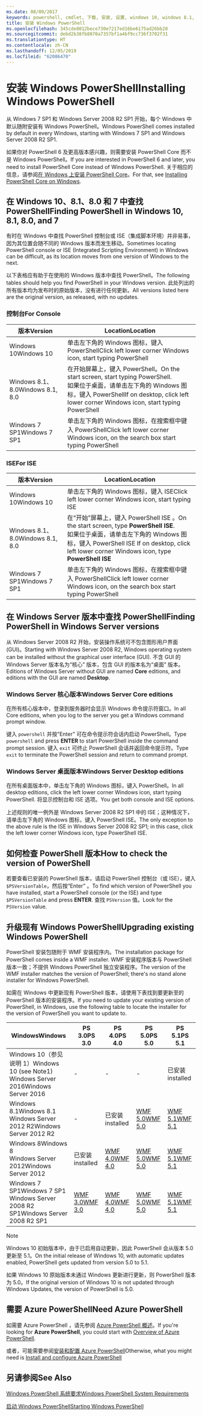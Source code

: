 ```yaml
---
ms.date: 08/09/2017
keywords: powershell, cmdlet, 下载, 安装, 设置, windows 10, windows 8.1, windows 8.0, windows 7
title: 安装 Windows PowerShell
ms.openlocfilehash: 345cde8012bece730e7217ed16be6175ad26bb28
ms.sourcegitcommit: debd2b38fb8070a7357bf1a4bf9cc736f3702f31
ms.translationtype: HT
ms.contentlocale: zh-CN
ms.lasthandoff: 12/05/2019
ms.locfileid: "62086470"
---
```

# <a name="installing-windows-powershell"></a><span data-ttu-id="7c0dc-103">安装 Windows PowerShell</span><span class="sxs-lookup"><span data-stu-id="7c0dc-103">Installing Windows PowerShell</span></span>

<span data-ttu-id="7c0dc-104">从 Windows 7 SP1 和 Windows Server 2008 R2 SP1 开始，每个 Windows 中默认随附安装有 Windows PowerShell。</span><span class="sxs-lookup"><span data-stu-id="7c0dc-104">Windows PowerShell comes installed by default in every Windows, starting with Windows 7 SP1 and Windows Server 2008 R2 SP1.</span></span>

<span data-ttu-id="7c0dc-105">如果你对 PowerShell 6 及更高版本感兴趣，则需要安装 PowerShell Core 而不是 Windows PowerShell。</span><span class="sxs-lookup"><span data-stu-id="7c0dc-105">If you are interested in PowerShell 6 and later, you need to install PowerShell Core instead of Windows PowerShell.</span></span> <span data-ttu-id="7c0dc-106">关于相应的信息，请参阅[在 Windows 上安装 PowerShell Core](Installing-PowerShell-Core-on-Windows.md)。</span><span class="sxs-lookup"><span data-stu-id="7c0dc-106">For that, see [Installing PowerShell Core on Windows](Installing-PowerShell-Core-on-Windows.md).</span></span>

## <a name="finding-powershell-in-windows-10-81-80-and-7"></a><span data-ttu-id="7c0dc-107">在 Windows 10、8.1、8.0 和 7 中查找 PowerShell</span><span class="sxs-lookup"><span data-stu-id="7c0dc-107">Finding PowerShell in Windows 10, 8.1, 8.0, and 7</span></span>

<span data-ttu-id="7c0dc-108">有时在 Windows 中查找 PowerShell 控制台或 ISE（集成脚本环境）并非易事，因为其位置会随不同的 Windows 版本而发生移动。</span><span class="sxs-lookup"><span data-stu-id="7c0dc-108">Sometimes locating PowerShell console or ISE (Integrated Scripting Environment) in Windows can be difficult, as its location moves from one version of Windows to the next.</span></span>

<span data-ttu-id="7c0dc-109">以下表格应有助于在使用的 Windows 版本中查找 PowerShell。</span><span class="sxs-lookup"><span data-stu-id="7c0dc-109">The following tables should help you find PowerShell in your Windows version.</span></span>
<span data-ttu-id="7c0dc-110">此处列出的所有版本均为发布时的原始版本，没有进行任何更新。</span><span class="sxs-lookup"><span data-stu-id="7c0dc-110">All versions listed here are the original version, as released, with no updates.</span></span>

### <a name="for-console"></a><span data-ttu-id="7c0dc-111">控制台</span><span class="sxs-lookup"><span data-stu-id="7c0dc-111">For Console</span></span>

<span data-ttu-id="7c0dc-112">版本</span><span class="sxs-lookup"><span data-stu-id="7c0dc-112">Version</span></span> | <span data-ttu-id="7c0dc-113">Location</span><span class="sxs-lookup"><span data-stu-id="7c0dc-113">Location</span></span>
-- | --
<span data-ttu-id="7c0dc-114">Windows 10</span><span class="sxs-lookup"><span data-stu-id="7c0dc-114">Windows 10</span></span> | <span data-ttu-id="7c0dc-115">单击左下角的 Windows 图标，键入 PowerShell</span><span class="sxs-lookup"><span data-stu-id="7c0dc-115">Click left lower corner Windows icon, start typing PowerShell</span></span>
<span data-ttu-id="7c0dc-116">Windows 8.1、8.0</span><span class="sxs-lookup"><span data-stu-id="7c0dc-116">Windows 8.1, 8.0</span></span> | <span data-ttu-id="7c0dc-117">在开始屏幕上，键入 PowerShell。</span><span class="sxs-lookup"><span data-stu-id="7c0dc-117">On the start screen, start typing PowerShell.</span></span><br/><span data-ttu-id="7c0dc-118">如果位于桌面，请单击左下角的 Windows 图标，键入 PowerShell</span><span class="sxs-lookup"><span data-stu-id="7c0dc-118">If on desktop, click left lower corner Windows icon, start typing PowerShell</span></span>
<span data-ttu-id="7c0dc-119">Windows 7 SP1</span><span class="sxs-lookup"><span data-stu-id="7c0dc-119">Windows 7 SP1</span></span> | <span data-ttu-id="7c0dc-120">单击左下角的 Windows 图标，在搜索框中键入 PowerShell</span><span class="sxs-lookup"><span data-stu-id="7c0dc-120">Click left lower corner Windows icon, on the search box start typing PowerShell</span></span>

### <a name="for-ise"></a><span data-ttu-id="7c0dc-121">ISE</span><span class="sxs-lookup"><span data-stu-id="7c0dc-121">For ISE</span></span>

<span data-ttu-id="7c0dc-122">版本</span><span class="sxs-lookup"><span data-stu-id="7c0dc-122">Version</span></span> | <span data-ttu-id="7c0dc-123">Location</span><span class="sxs-lookup"><span data-stu-id="7c0dc-123">Location</span></span>
-- | --
<span data-ttu-id="7c0dc-124">Windows 10</span><span class="sxs-lookup"><span data-stu-id="7c0dc-124">Windows 10</span></span> | <span data-ttu-id="7c0dc-125">单击左下角的 Windows 图标，键入 ISE</span><span class="sxs-lookup"><span data-stu-id="7c0dc-125">Click left lower corner Windows icon, start typing ISE</span></span>
<span data-ttu-id="7c0dc-126">Windows 8.1、8.0</span><span class="sxs-lookup"><span data-stu-id="7c0dc-126">Windows 8.1, 8.0</span></span> | <span data-ttu-id="7c0dc-127">在“开始”屏幕上，键入 PowerShell ISE  。</span><span class="sxs-lookup"><span data-stu-id="7c0dc-127">On the start screen, type **PowerShell ISE**.</span></span><br/><span data-ttu-id="7c0dc-128">如果位于桌面，请单击左下角的 Windows 图标，键入 PowerShell ISE </span><span class="sxs-lookup"><span data-stu-id="7c0dc-128">If on desktop, click left lower corner Windows icon, type **PowerShell ISE**</span></span>
<span data-ttu-id="7c0dc-129">Windows 7 SP1</span><span class="sxs-lookup"><span data-stu-id="7c0dc-129">Windows 7 SP1</span></span> | <span data-ttu-id="7c0dc-130">单击左下角的 Windows 图标，在搜索框中键入 PowerShell</span><span class="sxs-lookup"><span data-stu-id="7c0dc-130">Click left lower corner Windows icon, on the search box start typing PowerShell</span></span>

## <a name="finding-powershell-in-windows-server-versions"></a><span data-ttu-id="7c0dc-131">在 Windows Server 版本中查找 PowerShell</span><span class="sxs-lookup"><span data-stu-id="7c0dc-131">Finding PowerShell in Windows Server versions</span></span>

<span data-ttu-id="7c0dc-132">从 Windows Server 2008 R2 开始，安装操作系统可不包含图形用户界面 (GUI)。</span><span class="sxs-lookup"><span data-stu-id="7c0dc-132">Starting with Windows Server 2008 R2, Windows operating system can be installed without the graphical user interface (GUI).</span></span>
<span data-ttu-id="7c0dc-133">不含 GUI 的 Windows Server 版本名为“核心”  版本，包含 GUI 的版本名为“桌面”  版本。</span><span class="sxs-lookup"><span data-stu-id="7c0dc-133">Editions of Windows Server without GUI are named **Core** editions, and editions with the GUI are named **Desktop**.</span></span>

### <a name="windows-server-core-editions"></a><span data-ttu-id="7c0dc-134">Windows Server 核心版本</span><span class="sxs-lookup"><span data-stu-id="7c0dc-134">Windows Server Core editions</span></span>

<span data-ttu-id="7c0dc-135">在所有核心版本中，登录到服务器时会显示 Windows 命令提示符窗口。</span><span class="sxs-lookup"><span data-stu-id="7c0dc-135">In all Core editions, when you log to the server you get a Windows command prompt window.</span></span>

<span data-ttu-id="7c0dc-136">键入 `powershell` 并按“Enter”  可在命令提示符会话内启动 PowerShell。</span><span class="sxs-lookup"><span data-stu-id="7c0dc-136">Type `powershell` and press **ENTER** to start PowerShell inside the command prompt session.</span></span>
<span data-ttu-id="7c0dc-137">键入 `exit` 可终止 PowerShell 会话并返回命令提示符。</span><span class="sxs-lookup"><span data-stu-id="7c0dc-137">Type `exit` to terminate the PowerShell session and return to command prompt.</span></span>

### <a name="windows-server-desktop-editions"></a><span data-ttu-id="7c0dc-138">Windows Server 桌面版本</span><span class="sxs-lookup"><span data-stu-id="7c0dc-138">Windows Server Desktop editions</span></span>

<span data-ttu-id="7c0dc-139">在所有桌面版本中，单击左下角的 Windows 图标，键入 PowerShell。</span><span class="sxs-lookup"><span data-stu-id="7c0dc-139">In all desktop editions, click the left lower corner Windows icon, start typing PowerShell.</span></span>
<span data-ttu-id="7c0dc-140">将显示控制台和 ISE 选项。</span><span class="sxs-lookup"><span data-stu-id="7c0dc-140">You get both console and ISE options.</span></span>

<span data-ttu-id="7c0dc-141">上述规则的唯一例外是 Windows Server 2008 R2 SP1 中的 ISE；这种情况下，请单击左下角的 Windows 图标，键入 PowerShell ISE。</span><span class="sxs-lookup"><span data-stu-id="7c0dc-141">The only exception to the above rule is the ISE in Windows Server 2008 R2 SP1; in this case, click the left lower corner Windows icon, type PowerShell ISE.</span></span>

## <a name="how-to-check-the-version-of-powershell"></a><span data-ttu-id="7c0dc-142">如何检查 PowerShell 版本</span><span class="sxs-lookup"><span data-stu-id="7c0dc-142">How to check the version of PowerShell</span></span>

<span data-ttu-id="7c0dc-143">若要查看已安装的 PowerShell 版本，请启动 PowerShell 控制台（或 ISE），键入 `$PSVersionTable`，然后按“Enter”  。</span><span class="sxs-lookup"><span data-stu-id="7c0dc-143">To find which version of PowerShell you have installed, start a PowerShell console (or the ISE) and type `$PSVersionTable` and press **ENTER**.</span></span> <span data-ttu-id="7c0dc-144">查找 `PSVersion` 值。</span><span class="sxs-lookup"><span data-stu-id="7c0dc-144">Look for the `PSVersion` value.</span></span>

## <a name="upgrading-existing-windows-powershell"></a><span data-ttu-id="7c0dc-145">升级现有 Windows PowerShell</span><span class="sxs-lookup"><span data-stu-id="7c0dc-145">Upgrading existing Windows PowerShell</span></span>

<span data-ttu-id="7c0dc-146">PowerShell 安装包随附于 WMF 安装程序内。</span><span class="sxs-lookup"><span data-stu-id="7c0dc-146">The installation package for PowerShell comes inside a WMF installer.</span></span>
<span data-ttu-id="7c0dc-147">WMF 安装程序版本与 PowerShell 版本一致；不提供 Windows PowerShell 独立安装程序。</span><span class="sxs-lookup"><span data-stu-id="7c0dc-147">The version of the WMF installer matches the version of PowerShell; there's no stand alone installer for Windows PowerShell.</span></span>

<span data-ttu-id="7c0dc-148">如需在 Windows 中更新现有 PowerShell 版本，请使用下表找到要更新至的 PowerShell 版本的安装程序。</span><span class="sxs-lookup"><span data-stu-id="7c0dc-148">If you need to update your existing version of PowerShell, in Windows, use the following table to locate the installer for the version of PowerShell you want to update to.</span></span>

<span data-ttu-id="7c0dc-149">Windows</span><span class="sxs-lookup"><span data-stu-id="7c0dc-149">Windows</span></span> | <span data-ttu-id="7c0dc-150">PS 3.0</span><span class="sxs-lookup"><span data-stu-id="7c0dc-150">PS 3.0</span></span> | <span data-ttu-id="7c0dc-151">PS 4.0</span><span class="sxs-lookup"><span data-stu-id="7c0dc-151">PS 4.0</span></span> | <span data-ttu-id="7c0dc-152">PS 5.0</span><span class="sxs-lookup"><span data-stu-id="7c0dc-152">PS 5.0</span></span> | <span data-ttu-id="7c0dc-153">PS 5.1</span><span class="sxs-lookup"><span data-stu-id="7c0dc-153">PS 5.1</span></span> |
--|--|--|--|--|
<span data-ttu-id="7c0dc-154">Windows 10（参见说明 1）</span><span class="sxs-lookup"><span data-stu-id="7c0dc-154">Windows 10 (see Note1)</span></span><br/><span data-ttu-id="7c0dc-155">Windows Server 2016</span><span class="sxs-lookup"><span data-stu-id="7c0dc-155">Windows Server 2016</span></span> | - | - | - | <span data-ttu-id="7c0dc-156">已安装</span><span class="sxs-lookup"><span data-stu-id="7c0dc-156">installed</span></span>
<span data-ttu-id="7c0dc-157">Windows 8.1</span><span class="sxs-lookup"><span data-stu-id="7c0dc-157">Windows 8.1</span></span><br/><span data-ttu-id="7c0dc-158">Windows Server 2012 R2</span><span class="sxs-lookup"><span data-stu-id="7c0dc-158">Windows Server 2012 R2</span></span> | - | <span data-ttu-id="7c0dc-159">已安装</span><span class="sxs-lookup"><span data-stu-id="7c0dc-159">installed</span></span> | [<span data-ttu-id="7c0dc-160">WMF 5.0</span><span class="sxs-lookup"><span data-stu-id="7c0dc-160">WMF 5.0</span></span>](https://www.microsoft.com/en-us/download/details.aspx?id=50395) | [<span data-ttu-id="7c0dc-161">WMF 5.1</span><span class="sxs-lookup"><span data-stu-id="7c0dc-161">WMF 5.1</span></span>](https://www.microsoft.com/en-us/download/details.aspx?id=54616)
<span data-ttu-id="7c0dc-162">Windows 8</span><span class="sxs-lookup"><span data-stu-id="7c0dc-162">Windows 8</span></span><br/><span data-ttu-id="7c0dc-163">Windows Server 2012</span><span class="sxs-lookup"><span data-stu-id="7c0dc-163">Windows Server 2012</span></span> | <span data-ttu-id="7c0dc-164">已安装</span><span class="sxs-lookup"><span data-stu-id="7c0dc-164">installed</span></span> | [<span data-ttu-id="7c0dc-165">WMF 4.0</span><span class="sxs-lookup"><span data-stu-id="7c0dc-165">WMF 4.0</span></span>](https://www.microsoft.com/en-us/download/details.aspx?id=40855) | [<span data-ttu-id="7c0dc-166">WMF 5.0</span><span class="sxs-lookup"><span data-stu-id="7c0dc-166">WMF 5.0</span></span>](https://www.microsoft.com/en-us/download/details.aspx?id=50395) | [<span data-ttu-id="7c0dc-167">WMF 5.1</span><span class="sxs-lookup"><span data-stu-id="7c0dc-167">WMF 5.1</span></span>](https://www.microsoft.com/en-us/download/details.aspx?id=54616)
<span data-ttu-id="7c0dc-168">Windows 7 SP1</span><span class="sxs-lookup"><span data-stu-id="7c0dc-168">Windows 7 SP1</span></span><br/><span data-ttu-id="7c0dc-169">Windows Server 2008 R2 SP1</span><span class="sxs-lookup"><span data-stu-id="7c0dc-169">Windows Server 2008 R2 SP1</span></span> | [<span data-ttu-id="7c0dc-170">WMF 3.0</span><span class="sxs-lookup"><span data-stu-id="7c0dc-170">WMF 3.0</span></span>](https://www.microsoft.com/en-us/download/details.aspx?id=34595) | [<span data-ttu-id="7c0dc-171">WMF 4.0</span><span class="sxs-lookup"><span data-stu-id="7c0dc-171">WMF 4.0</span></span>](https://www.microsoft.com/en-us/download/details.aspx?id=40855) | [<span data-ttu-id="7c0dc-172">WMF 5.0</span><span class="sxs-lookup"><span data-stu-id="7c0dc-172">WMF 5.0</span></span>](https://www.microsoft.com/en-us/download/details.aspx?id=50395) | [<span data-ttu-id="7c0dc-173">WMF 5.1</span><span class="sxs-lookup"><span data-stu-id="7c0dc-173">WMF 5.1</span></span>](https://www.microsoft.com/en-us/download/details.aspx?id=54616)

> [!NOTE]
>
> <span data-ttu-id="7c0dc-174">Windows 10 初始版本中，由于已启用自动更新，因此 PowerShell 会从版本 5.0 更新至 5.1。</span><span class="sxs-lookup"><span data-stu-id="7c0dc-174">On the initial release of Windows 10, with automatic updates enabled, PowerShell gets updated from version 5.0 to 5.1.</span></span>
>
> <span data-ttu-id="7c0dc-175">如果 Windows 10 原始版本未通过 Windows 更新进行更新，则 PowerShell 版本为 5.0。</span><span class="sxs-lookup"><span data-stu-id="7c0dc-175">If the original version of Windows 10 is not updated through Windows Updates, the version of PowerShell is 5.0.</span></span>

## <a name="need-azure-powershell"></a><span data-ttu-id="7c0dc-176">需要 Azure PowerShell</span><span class="sxs-lookup"><span data-stu-id="7c0dc-176">Need Azure PowerShell</span></span>

<span data-ttu-id="7c0dc-177">如需要 Azure PowerShell  ，请先参阅 [Azure PowerShell 概述](/powershell/azure/overview)。</span><span class="sxs-lookup"><span data-stu-id="7c0dc-177">If you're looking for **Azure PowerShell**, you could start with [Overview of Azure PowerShell](/powershell/azure/overview).</span></span>

<span data-ttu-id="7c0dc-178">或者，可能需要参阅[安装和配置 Azure PowerShell](/powershell/azure/install-az-ps)</span><span class="sxs-lookup"><span data-stu-id="7c0dc-178">Otherwise, what you might need is [Install and configure Azure PowerShell](/powershell/azure/install-az-ps)</span></span>

## <a name="see-also"></a><span data-ttu-id="7c0dc-179">另请参阅</span><span class="sxs-lookup"><span data-stu-id="7c0dc-179">See Also</span></span>

[<span data-ttu-id="7c0dc-180">Windows PowerShell 系统要求</span><span class="sxs-lookup"><span data-stu-id="7c0dc-180">Windows PowerShell System Requirements</span></span>](Windows-PowerShell-System-Requirements.md)

[<span data-ttu-id="7c0dc-181">启动 Windows PowerShell</span><span class="sxs-lookup"><span data-stu-id="7c0dc-181">Starting Windows PowerShell</span></span>](../getting-started/Starting-Windows-PowerShell.md)
